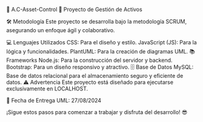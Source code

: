 🚀 A.C-Asset-Control 🚀
Proyecto de Gestión de Activos

🛠 Metodología
Este proyecto se desarrolla bajo la metodología SCRUM, asegurando un enfoque ágil y colaborativo.

💻 Lenguajes Utilizados
CSS: Para el diseño y estilo.
JavaScript (JS): Para la lógica y funcionalidades.
PlantUML: Para la creación de diagramas UML.
📚 Frameworks
Node.js: Para la construcción del servidor y backend.
Bootstrap: Para un diseño responsivo y atractivo.
🗄️ Base de Datos
MySQL: Base de datos relacional para el almacenamiento seguro y eficiente de datos.
⚠️ Advertencia
Este proyecto está diseñado para ejecutarse exclusivamente en LOCALHOST.

📅 Fecha de Entrega UML: 27/08/2024

¡Sigue estos pasos para comenzar a trabajar y disfruta del desarrollo! 😎


